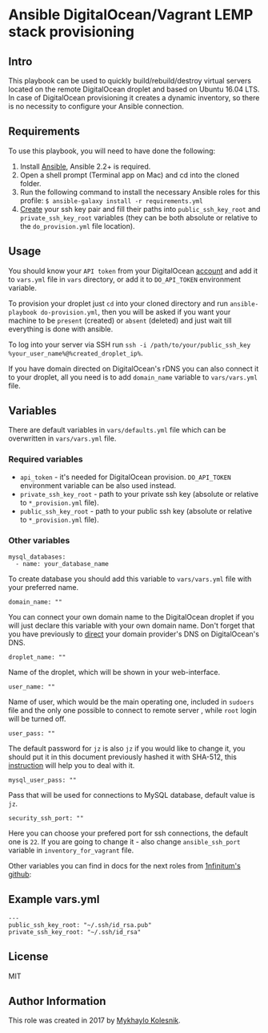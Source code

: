 # Ansible DigitalOcean/Vagrant LEMP stack provisioning

## Intro
This playbook can be used to quickly build/rebuild/destroy virtual servers located on the remote DigitalOcean droplet and based on Ubuntu 16.04 LTS. In case of DigitalOcean provisioning it creates a dynamic inventory, so there is no necessity to configure your Ansible connection.

## Requirements
To use this playbook, you will need to have done the following:
1. Install [Ansible](http://docs.ansible.com/intro_installation.html), Ansible 2.2+ is required.
2. Open a shell prompt (Terminal app on Mac) and cd into the cloned folder.
3. Run the following command to install the necessary Ansible roles for this profile: `$ ansible-galaxy install -r requirements.yml`
4. [Create](https://www.digitalocean.com/community/tutorials/how-to-set-up-ssh-keys--2) your ssh key pair and fill their paths into `public_ssh_key_root` and `private_ssh_key_root` variables (they can be both absolute or relative to the `do_provision.yml` file location).

## Usage

You should know your `API token` from your DigitalOcean [account](https://cloud.digitalocean.com/droplets) and add it to `vars.yml` file in `vars` directory, or add it to `DO_API_TOKEN` environment variable.

To provision your droplet just `cd` into your cloned directory and run `ansible-playbook do-provision.yml`, then you will be asked if you want your machine to be `present` (created) or `absent` (deleted) and just wait till everything is done with ansible.

To log into your server via SSH run `ssh -i /path/to/your/public_ssh_key %your_user_name%@%created_droplet_ip%`.

If you have domain directed on DigitalOcean's rDNS you can also connect it to your droplet, all you need is to add `domain_name` variable to `vars/vars.yml` file.
## Variables

There are default variables in `vars/defaults.yml` file which can be overwritten in `vars/vars.yml` file.

### Required variables
- `api_token` - it's needed for DigitalOcean provision. `DO_API_TOKEN` environment variable can be also used instead.
- `private_ssh_key_root` - path to your private ssh key (absolute or relative to `*_provision.yml` file).
- `public_ssh_key_root` - path to your public ssh key (absolute or relative to `*_provision.yml` file).

### Other variables
```
mysql_databases:
  - name: your_database_name
```
To create database you should add this variable to `vars/vars.yml` file with your preferred name.
```
domain_name: ""
```
You can connect your own domain name to the DigitalOcean droplet if you will just declare this variable with your own domain name. Don't forget that you have previously to [direct](https://www.digitalocean.com/community/tutorials/how-to-point-to-digitalocean-nameservers-from-common-domain-registrars) your domain provider's DNS on DigitalOcean's DNS.
```
droplet_name: ""
```
Name of the droplet, which will be shown in your web-interface.
```
user_name: ""
```
Name of user, which would be the main operating one, included in `sudoers` file and the only one possible to connect to remote server , while `root` login will be turned off.
```
user_pass: ""
```
The default password for `jz` is also `jz` if you would like to change it, you should put it in this document previously hashed it with SHA-512, this [instruction](http://docs.ansible.com/ansible/faq.html#how-do-i-generate-crypted-passwords-for-the-user-module) will help you to deal with it.
```
mysql_user_pass: ""
```
Pass that will be used for connections to MySQL database, default value is `jz`.
```
security_ssh_port: ""
```
Here you can choose your prefered port for ssh connections, the default one is `22`. If you are going to change it - also change `ansible_ssh_port` variable in `inventory_for_vagrant` file.

Other variables you can find in docs for the next roles from [1nfinitum's github](https://github.com/1nfinitum):

## Example vars.yml
```
---
public_ssh_key_root: "~/.ssh/id_rsa.pub"
private_ssh_key_root: "~/.ssh/id_rsa"
```
## License
MIT
## Author Information
This role was created in 2017 by [Mykhaylo Kolesnik](http://github.com/1nfinitum).
